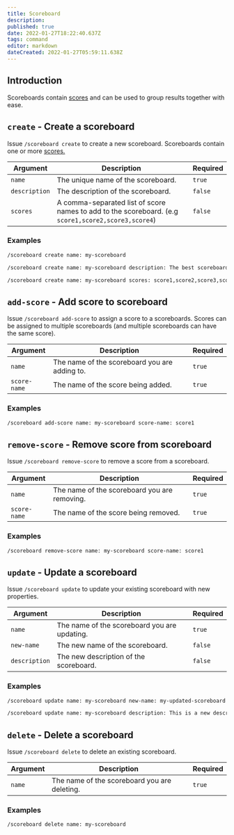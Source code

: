 ```yaml
---
title: Scoreboard
description: 
published: true
date: 2022-01-27T18:22:40.637Z
tags: command
editor: markdown
dateCreated: 2022-01-27T05:59:11.638Z
---
```


## Introduction

Scoreboards contain [scores](/commands/score) and can be used to group results together with ease.

## `create` - Create a scoreboard

Issue `/scoreboard create` to create a new scoreboard. Scoreboards contain one or more [scores.](/commands/score)

| Argument | Description | Required |
|----------|-------------|----------|
| `name` | The unique name of the scoreboard. | `true` |
| `description` | The description of the scoreboard. | `false` |
| `scores` | A comma-separated list of score names to add to the scoreboard. (e.g `score1,score2,score3,score4`) | `false` |

### Examples

``` bash
/scoreboard create name: my-scoreboard

/scoreboard create name: my-scoreboard description: The best scoreboard there ever was!

/scoreboard create name: my-scoreboard scores: score1,score2,score3,score4
```

## `add-score` - Add score to scoreboard

Issue `/scoreboard add-score` to assign a score to a scoreboards. Scores can be assigned to multiple scoreboards (and multiple scoreboards can have the same score).

| Argument | Description | Required |
|----------|-------------|----------|
| `name` | The name of the scoreboard you are adding to. | `true` |
| `score-name` | The name of the score being added. | `true` |

### Examples

``` bash
/scoreboard add-score name: my-scoreboard score-name: score1
```

## `remove-score` - Remove score from scoreboard

Issue `/scoreboard remove-score` to remove a score from a scoreboard.

| Argument | Description | Required |
|----------|-------------|----------|
| `name` | The name of the scoreboard you are removing. | `true` |
| `score-name` | The name of the score being removed. | `true` |

### Examples

``` bash
/scoreboard remove-score name: my-scoreboard score-name: score1
```

## `update` - Update a scoreboard

Issue `/scoreboard update` to update your existing scoreboard with new properties.

| Argument | Description | Required |
|----------|-------------|----------|
| `name` | The name of the scoreboard you are updating. | `true` |
| `new-name` | The new name of the scoreboard. | `false` |
| `description` | The new description of the scoreboard. | `false` |

### Examples

``` bash
/scoreboard update name: my-scoreboard new-name: my-updated-scoreboard

/scoreboard update name: my-scoreboard description: This is a new description!
```

## `delete` - Delete a scoreboard

Issue `/scoreboard delete` to delete an existing scoreboard.

| Argument | Description | Required |
|----------|-------------|----------|
| `name` | The name of the scoreboard you are deleting. | `true` |

### Examples

``` bash
/scoreboard delete name: my-scoreboard
```






































